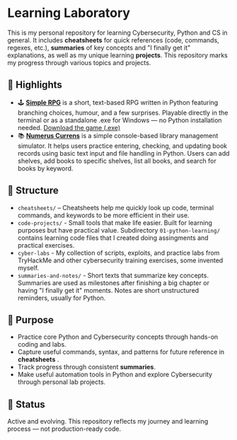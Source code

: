 # Learning Laboratory

This is my personal repository for learning Cybersecurity, Python and CS in general. It includes **cheatsheets** for quick references (code, commands, regexes, etc.), **summaries** of key concepts and "I finally get it" explanations, as well as my unique learning **projects**. This repository marks my progress through various topics and projects.

## 🚀 Highlights

- 🕹️ [**Simple RPG**](code-projects/03-rpg-game.py) is a short, text-based RPG written in Python featuring branching choices, humour, and a few surprises. Playable directly in the terminal or as a standalone .exe for Windows — no Python installation needed. [Download the game (.exe)](https://github.com/ztrbusic/learning-lab/releases/download/rpg-v1.0/05-rpg-game-v1.exe)
- 📚 [**Numerus Currens**](code-projects/02-numerus-currens.py) is a simple console-based library management simulator. It helps users practice entering, checking, and updating book records using basic text input and file handling in Python. Users can add shelves, add books to specific shelves, list all books, and search for books by keyword.

## 📁 Structure

- `cheatsheets/` – Cheatsheets help me quickly look up code, terminal commands, and keywords to be more efficient in their use.
- `code-projects/` -  Small tools that make life easier. Built for learning purposes but have practical value. Subdirectory `01-python-learning/` contains learning code files that I created doing assingments and practical exercises.
- `cyber-labs` - My collection of scripts, exploits, and practice labs from TryHackMe and other cybersecurity training exercises, some invented myself.
- `summaries-and-notes/` - Short texts that summarize key concepts. Summaries are used as milestones after finishing a big chapter or having "I finally get it" moments. Notes are short unstructured reminders, usually for Python.


## 🧠 Purpose

- Practice core Python and Cybersecurity concepts through hands-on coding and labs.
- Capture useful commands, syntax, and patterns for future reference in **cheatsheets** .
- Track progress through consistent **summaries**.
- Make useful automation tools in Python and explore Cybersecurity through personal lab projects.

## 🚧 Status

Active and evolving. This repository reflects my journey and learning process — not production-ready code.